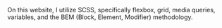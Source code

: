 On this website, I utilize SCSS, specifically flexbox, grid, media queries, variables, and the BEM (Block, Element, Modifier) methodology.
